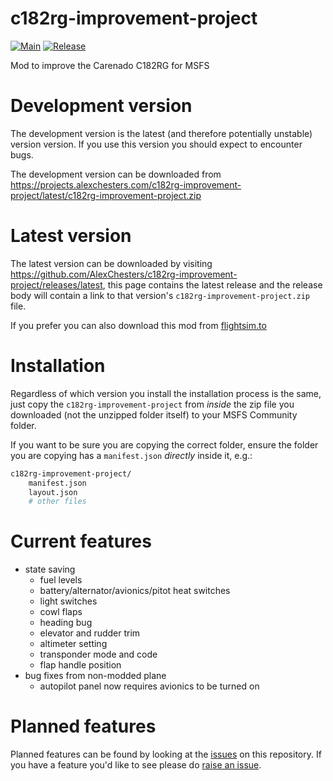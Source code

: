 # c182rg-improvement-project
[![Main](https://github.com/AlexChesters/c182rg-improvement-project/actions/workflows/main.yml/badge.svg?branch=main)](https://github.com/AlexChesters/c182rg-improvement-project/actions/workflows/main.yml)
[![Release](https://github.com/AlexChesters/c182rg-improvement-project/actions/workflows/release.yml/badge.svg)](https://github.com/AlexChesters/c182rg-improvement-project/actions/workflows/release.yml)

Mod to improve the Carenado C182RG for MSFS

# Development version
The development version is the latest (and therefore potentially unstable) version version. If you use this version you
should expect to encounter bugs.

The development version can be downloaded from
https://projects.alexchesters.com/c182rg-improvement-project/latest/c182rg-improvement-project.zip

# Latest version
The latest version can be downloaded by visiting
https://github.com/AlexChesters/c182rg-improvement-project/releases/latest, this page contains the latest release and
the release body will contain a link to that version's `c182rg-improvement-project.zip` file.

If you prefer you can also download this mod from
[flightsim.to](https://flightsim.to/file/57009/c182rg-improvement-project)

# Installation
Regardless of which version you install the installation process is the same, just copy the `c182rg-improvement-project`
from _inside_ the zip file you downloaded (not the unzipped folder itself) to your MSFS Community folder.

If you want to be sure you are copying the correct folder, ensure the folder you are copying has a `manifest.json`
_directly_ inside it, e.g.:
```bash
c182rg-improvement-project/
    manifest.json
    layout.json
    # other files
```

# Current features
* state saving
    * fuel levels
    * battery/alternator/avionics/pitot heat switches
    * light switches
    * cowl flaps
    * heading bug
    * elevator and rudder trim
    * altimeter setting
    * transponder mode and code
    * flap handle position
* bug fixes from non-modded plane
    * autopilot panel now requires avionics to be turned on

# Planned features
Planned features can be found by looking at the
[issues](https://github.com/AlexChesters/c182rg-improvement-project/issues?q=is%3Aopen+is%3Aissue+label%3Aenhancement)
on this repository. If you have a feature you'd like to see please do
[raise an issue](https://github.com/AlexChesters/c182rg-improvement-project/issues/new).
